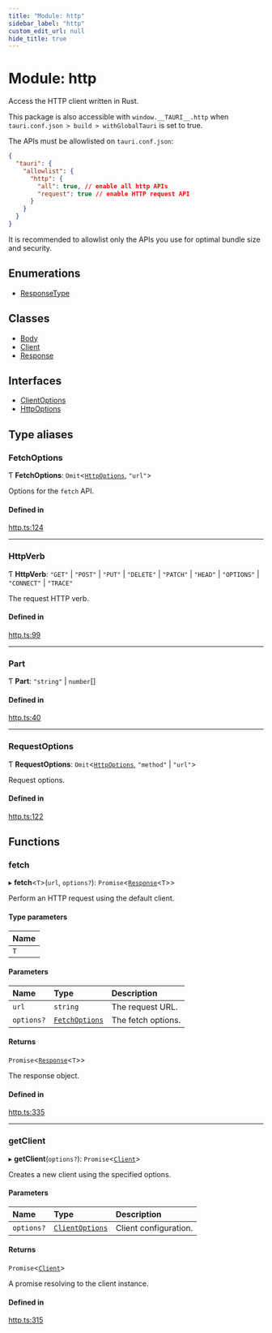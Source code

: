 ```yaml
---
title: "Module: http"
sidebar_label: "http"
custom_edit_url: null
hide_title: true
---
```


# Module: http

Access the HTTP client written in Rust.

This package is also accessible with `window.__TAURI__.http` when `tauri.conf.json > build > withGlobalTauri` is set to true.

The APIs must be allowlisted on `tauri.conf.json`:
```json
{
  "tauri": {
    "allowlist": {
      "http": {
        "all": true, // enable all http APIs
        "request": true // enable HTTP request API
      }
    }
  }
}
```
It is recommended to allowlist only the APIs you use for optimal bundle size and security.

## Enumerations

- [ResponseType](../enums/http.responsetype.md)

## Classes

- [Body](../classes/http.body.md)
- [Client](../classes/http.client.md)
- [Response](../classes/http.response.md)

## Interfaces

- [ClientOptions](../interfaces/http.clientoptions.md)
- [HttpOptions](../interfaces/http.httpoptions.md)

## Type aliases

### FetchOptions

Ƭ **FetchOptions**: `Omit`<[`HttpOptions`](../interfaces/http.httpoptions.md), ``"url"``\>

Options for the `fetch` API.

#### Defined in

[http.ts:124](https://github.com/tauri-apps/tauri/blob/2a65ac1/tooling/api/src/http.ts#L124)

___

### HttpVerb

Ƭ **HttpVerb**: ``"GET"`` \| ``"POST"`` \| ``"PUT"`` \| ``"DELETE"`` \| ``"PATCH"`` \| ``"HEAD"`` \| ``"OPTIONS"`` \| ``"CONNECT"`` \| ``"TRACE"``

The request HTTP verb.

#### Defined in

[http.ts:99](https://github.com/tauri-apps/tauri/blob/2a65ac1/tooling/api/src/http.ts#L99)

___

### Part

Ƭ **Part**: ``"string"`` \| `number`[]

#### Defined in

[http.ts:40](https://github.com/tauri-apps/tauri/blob/2a65ac1/tooling/api/src/http.ts#L40)

___

### RequestOptions

Ƭ **RequestOptions**: `Omit`<[`HttpOptions`](../interfaces/http.httpoptions.md), ``"method"`` \| ``"url"``\>

Request options.

#### Defined in

[http.ts:122](https://github.com/tauri-apps/tauri/blob/2a65ac1/tooling/api/src/http.ts#L122)

## Functions

### fetch

▸ **fetch**<`T`\>(`url`, `options?`): `Promise`<[`Response`](../classes/http.response.md)<`T`\>\>

Perform an HTTP request using the default client.

#### Type parameters

| Name |
| :------ |
| `T` |

#### Parameters

| Name | Type | Description |
| :------ | :------ | :------ |
| `url` | `string` | The request URL. |
| `options?` | [`FetchOptions`](http.md#fetchoptions) | The fetch options. |

#### Returns

`Promise`<[`Response`](../classes/http.response.md)<`T`\>\>

The response object.

#### Defined in

[http.ts:335](https://github.com/tauri-apps/tauri/blob/2a65ac1/tooling/api/src/http.ts#L335)

___

### getClient

▸ **getClient**(`options?`): `Promise`<[`Client`](../classes/http.client.md)\>

Creates a new client using the specified options.

#### Parameters

| Name | Type | Description |
| :------ | :------ | :------ |
| `options?` | [`ClientOptions`](../interfaces/http.clientoptions.md) | Client configuration. |

#### Returns

`Promise`<[`Client`](../classes/http.client.md)\>

A promise resolving to the client instance.

#### Defined in

[http.ts:315](https://github.com/tauri-apps/tauri/blob/2a65ac1/tooling/api/src/http.ts#L315)
